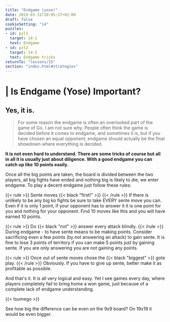 ```yaml
---
title: "Endgame (yose)"
date: 2019-03-31T10:05:17+02:00
draft: false
cookieSetting: "14"
puzzles:
- id: pzl1
  target: 14-1
  text: Endgame
- id: pzl2
  target: 14-2
  text: Endgame tricks
returnTo: "lessons/15"
section: "index.html#strategies"
---
```


# | Is Endgame (Yose) Important?
## Yes, it is.

> For some reason the endgame is often an overlooked part of the game of Go. I am not sure why. People often think the game is decided before it comes to endgame, and sometimes it is, but if you have chosen an equal opponent, endgame should actually be the final showdown where everything is decided. 

**It is not even hard to understand. There are some tricks of course but all in all it is usually just about diligence. With a good endgame you can catch up like 10 points easily.**

Once all the big points are taken, the board is divided between the two players, all big fights have ended and nothing big is likely to die, we enter endgame. To play a decent endgame just follow these rules:

{{< rule >}}
	Sente moves {{< black "first!" >}}
{{< /rule >}}
If there is unlikely to be any big ko fights be sure to take EVERY sente move you can. Even if it is only 1 point, if your opponent has to answer it it is one point for you and nothing for your opponent. Find 10 moves like this and you will have earned 10 points.

{{< rule >}}
	Do {{< black "not" >}} answer every attack blindly.
{{< /rule >}}
During endgame - to have sente means to be making points. Consider sacrificing even a few points (by not answering an attack) to gain sente. It is fine to lose 3 points of territory if you can make 5 points just by gaining sente. If you are only answering you are not gaining any points.

{{< rule >}}
	Once out of sente moves chose the {{< black "biggest" >}} gote play.
{{< /rule >}} 
Obviously. If you have to give up sente, better make it as profitable as possible.

And that's it. It is all very logical and easy. Yet I see games every day, where players completely fail to bring home a won game, just because of a complete lack of endgame understanding.

{{< tsumego >}}

See how big the difference can be even on the 9x9 board? On 19x19 it would be even bigger.
 

